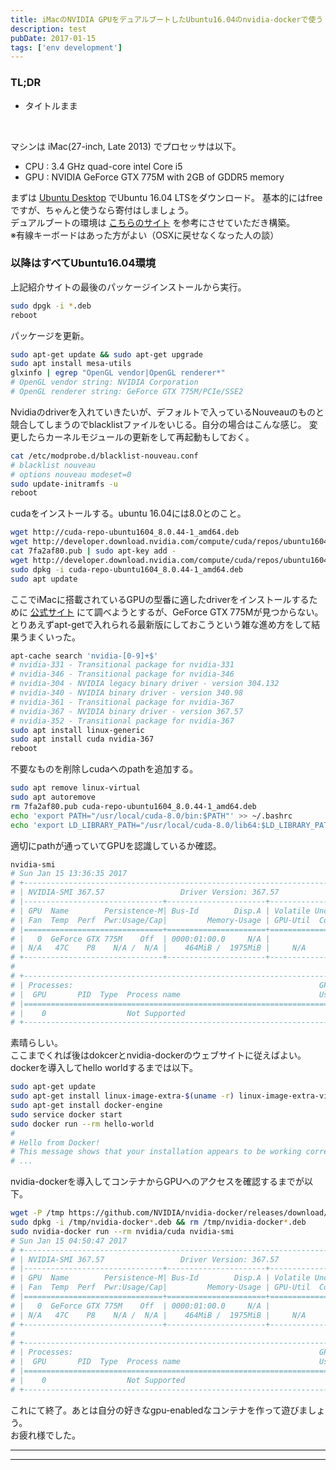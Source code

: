 ```yaml
---
title: iMacのNVIDIA GPUをデュアルブートしたUbuntu16.04のnvidia-dockerで使う
description: test
pubDate: 2017-01-15
tags: ['env development']
---
```


### TL;DR
- タイトルまま
<br>


マシンは iMac(27-inch, Late 2013) でプロセッサは以下。
- CPU : 3.4 GHz quad-core intel Core i5
- GPU : NVIDIA GeForce GTX 775M with 2GB of GDDR5 memory

まずは [Ubuntu Desktop](https://www.ubuntu.com/download/desktop) でUbuntu 16.04 LTSをダウンロード。
基本的にはfreeですが、ちゃんと使うなら寄付はしましょう。  
デュアルブートの環境は [こちらのサイト](http://ottan.xyz/el-capitan-ubuntu-dual-boot-4020/) を参考にさせていただき構築。  
※有線キーボードはあった方がよい（OSXに戻せなくなった人の談）

### 以降はすべてUbuntu16.04環境
上記紹介サイトの最後のパッケージインストールから実行。

```bash
sudo dpgk -i *.deb
reboot
```

パッケージを更新。

```bash
sudo apt-get update && sudo apt-get upgrade
sudo apt install mesa-utils
glxinfo | egrep "OpenGL vendor|OpenGL renderer*"
# OpenGL vendor string: NVIDIA Corporation
# OpenGL renderer string: GeForce GTX 775M/PCIe/SSE2
```

Nvidiaのdriverを入れていきたいが、デフォルトで入っているNouveauのものと競合してしまうのでblacklistファイルをいじる。自分の場合はこんな感じ。
変更したらカーネルモジュールの更新をして再起動もしておく。

```bash
cat /etc/modprobe.d/blacklist-nouveau.conf 
# blacklist nouveau
# options nouveau modeset=0
sudo update-initramfs -u
reboot
```

cudaをインストールする。ubuntu 16.04には8.0とのこと。

```bash
wget http://cuda-repo-ubuntu1604_8.0.44-1_amd64.deb
wget http://developer.download.nvidia.com/compute/cuda/repos/ubuntu1604/x86_64/7fa2af80.pub
cat 7fa2af80.pub | sudo apt-key add -
wget http://developer.download.nvidia.com/compute/cuda/repos/ubuntu1604/x86_64/cuda-repo-ubuntu1604_8.0.44-1_amd64.deb
sudo dpkg -i cuda-repo-ubuntu1604_8.0.44-1_amd64.deb
sudo apt update
```

ここでiMacに搭載されているGPUの型番に適したdriverをインストールするために [公式サイト](http://www.nvidia.com/Download/index.aspx) にて調べようとするが、GeForce GTX 775Mが見つからない。
とりあえずapt-getで入れられる最新版にしておこうという雑な進め方をして結果うまくいった。

```bash
apt-cache search 'nvidia-[0-9]+$'
# nvidia-331 - Transitional package for nvidia-331
# nvidia-346 - Transitional package for nvidia-346
# nvidia-304 - NVIDIA legacy binary driver - version 304.132
# nvidia-340 - NVIDIA binary driver - version 340.98
# nvidia-361 - Transitional package for nvidia-367
# nvidia-367 - NVIDIA binary driver - version 367.57
# nvidia-352 - Transitional package for nvidia-367
sudo apt install linux-generic
sudo apt install cuda nvidia-367
reboot
```

不要なものを削除しcudaへのpathを追加する。

```bash
sudo apt remove linux-virtual
sudo apt autoremove
rm 7fa2af80.pub cuda-repo-ubuntu1604_8.0.44-1_amd64.deb
echo 'export PATH="/usr/local/cuda-8.0/bin:$PATH"' >> ~/.bashrc
echo 'export LD_LIBRARY_PATH="/usr/local/cuda-8.0/lib64:$LD_LIBRARY_PATH"' >> ~/.bashrc
```

適切にpathが通っていてGPUを認識しているか確認。

```bash
nvidia-smi
# Sun Jan 15 13:36:35 2017       
# +-----------------------------------------------------------------------------+
# | NVIDIA-SMI 367.57                 Driver Version: 367.57                    |
# |-------------------------------+----------------------+----------------------+
# | GPU  Name        Persistence-M| Bus-Id        Disp.A | Volatile Uncorr. ECC |
# | Fan  Temp  Perf  Pwr:Usage/Cap|         Memory-Usage | GPU-Util  Compute M. |
# |===============================+======================+======================|
# |   0  GeForce GTX 775M    Off  | 0000:01:00.0     N/A |                  N/A |
# | N/A   47C    P8    N/A /  N/A |    464MiB /  1975MiB |     N/A      Default |
# +-------------------------------+----------------------+----------------------+
#                                                                                
# +-----------------------------------------------------------------------------+
# | Processes:                                                       GPU Memory |
# |  GPU       PID  Type  Process name                               Usage      |
# |=============================================================================|
# |    0                  Not Supported                                         |
# +-----------------------------------------------------------------------------+
```

素晴らしい。  
ここまでくれば後はdokcerとnvidia-dockerのウェブサイトに従えばよい。dockerを導入してhello worldするまでは以下。

```bash
sudo apt-get update
sudo apt-get install linux-image-extra-$(uname -r) linux-image-extra-virtual
sudo apt-get install docker-engine
sudo service docker start
sudo docker run --rm hello-world
# 
# Hello from Docker!
# This message shows that your installation appears to be working correctly.
# ...
```

nvidia-dockerを導入してコンテナからGPUへのアクセスを確認するまでが以下。

```bash
wget -P /tmp https://github.com/NVIDIA/nvidia-docker/releases/download/v1.0.0-rc.3/nvidia-docker_1.0.0.rc.3-1_amd64.deb
sudo dpkg -i /tmp/nvidia-docker*.deb && rm /tmp/nvidia-docker*.deb
sudo nvidia-docker run --rm nvidia/cuda nvidia-smi
# Sun Jan 15 04:50:47 2017       
# +-----------------------------------------------------------------------------+
# | NVIDIA-SMI 367.57                 Driver Version: 367.57                    |
# |-------------------------------+----------------------+----------------------+
# | GPU  Name        Persistence-M| Bus-Id        Disp.A | Volatile Uncorr. ECC |
# | Fan  Temp  Perf  Pwr:Usage/Cap|         Memory-Usage | GPU-Util  Compute M. |
# |===============================+======================+======================|
# |   0  GeForce GTX 775M    Off  | 0000:01:00.0     N/A |                  N/A |
# | N/A   47C    P8    N/A /  N/A |    464MiB /  1975MiB |     N/A      Default |
# +-------------------------------+----------------------+----------------------+
#                                                                                
# +-----------------------------------------------------------------------------+
# | Processes:                                                       GPU Memory |
# |  GPU       PID  Type  Process name                               Usage      |
# |=============================================================================|
# |    0                  Not Supported                                         |
# +-----------------------------------------------------------------------------+
```

これにて終了。あとは自分の好きなgpu-enabledなコンテナを作って遊びましょう。  
お疲れ様でした。

---
---
<br>
